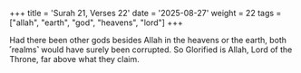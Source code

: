+++
title = 'Surah 21, Verses 22'
date = '2025-08-27'
weight = 22
tags = ["allah", "earth", "god", "heavens", "lord"]
+++

Had there been other gods besides Allah in the heavens or the earth, both ˹realms˺ would have surely been corrupted. So Glorified is Allah, Lord of the Throne, far above what they claim.